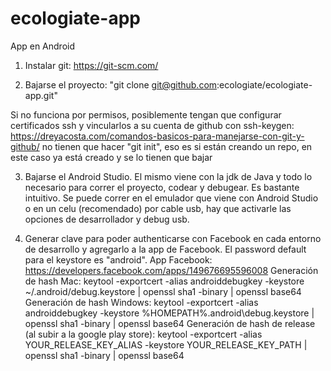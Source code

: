 # ecologiate-app
App en Android

1) Instalar git:
https://git-scm.com/

2) Bajarse el proyecto:
"git clone git@github.com:ecologiate/ecologiate-app.git"

Si no funciona por permisos, posiblemente tengan que configurar certificados ssh y vincularlos a su cuenta de github con ssh-keygen:
https://dreyacosta.com/comandos-basicos-para-manejarse-con-git-y-github/
no tienen que hacer "git init", eso es si están creando un repo, en este caso ya está creado y se lo tienen que bajar

3) Bajarse el Android Studio. El mismo viene con la jdk de Java y todo lo necesario para correr el proyecto, codear y debugear. Es bastante intuitivo. Se puede correr en el emulador que viene con Android Studio o en un celu (recomendado) por cable usb, hay que activarle las opciones de desarrollador y debug usb.

4) Generar clave para poder authenticarse con Facebook en cada entorno de desarrollo y agregarlo a la app de Facebook. El password default para el keystore es "android".
App Facebook:
https://developers.facebook.com/apps/149676695596008
Generación de hash Mac:
keytool -exportcert -alias androiddebugkey -keystore ~/.android/debug.keystore | openssl sha1 -binary | openssl base64
Generación de hash Windows:
keytool -exportcert -alias androiddebugkey -keystore %HOMEPATH%\.android\debug.keystore | openssl sha1 -binary | openssl base64
Generación de hash de release (al subir a la google play store):
keytool -exportcert -alias YOUR_RELEASE_KEY_ALIAS -keystore YOUR_RELEASE_KEY_PATH | openssl sha1 -binary | openssl base64
